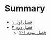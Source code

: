 # Summary

* [۱ فصل اول](./chapter_1.md)
* [۲ فصل دوم](./chapter_2.md)
  * [۲-۱ فصل سوم](./chapter_2_1.md)


